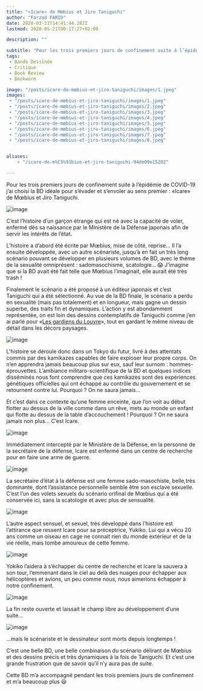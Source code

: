 ```yaml
---
title: "«Icare» de Mœbius et Jiro Taniguchi"
author: "Farzad FARID"
date: 2020-03-21T14:41:44.282Z
lastmod: 2020-05-21T00:17:27+02:00

description: ""

subtitle: "Pour les trois premiers jours de confinement suite à l’épidémie de COVID-19 j’ai choisi la BD idéale pour s’évader et s’envoler au sens…"
tags:
 - Bande Dessinée
 - Critique
 - Book Review
 - Bookworm

image: "/posts/icare-de-mœbius-et-jiro-taniguchi/images/1.jpeg" 
images:
 - "/posts/icare-de-mœbius-et-jiro-taniguchi/images/1.jpeg"
 - "/posts/icare-de-mœbius-et-jiro-taniguchi/images/2.jpeg"
 - "/posts/icare-de-mœbius-et-jiro-taniguchi/images/3.jpeg"
 - "/posts/icare-de-mœbius-et-jiro-taniguchi/images/4.jpeg"
 - "/posts/icare-de-mœbius-et-jiro-taniguchi/images/5.jpeg"
 - "/posts/icare-de-mœbius-et-jiro-taniguchi/images/6.jpeg"
 - "/posts/icare-de-mœbius-et-jiro-taniguchi/images/7.jpeg"
 - "/posts/icare-de-mœbius-et-jiro-taniguchi/images/8.jpeg"


aliases:
    - "/icare-de-m%C5%93bius-et-jiro-taniguchi-94de09e15202"

---
```


Pour les trois premiers jours de confinement suite à l’épidémie de COVID-19 j’ai choisi la BD idéale pour s’évader et s’envoler au sens premier : «Icare» de Mœbius et Jiro Taniguchi.




![image](/posts/icare-de-mœbius-et-jiro-taniguchi/images/1.jpeg#layoutTextWidth)



C’est l’histoire d’un garçon étrange qui est né avec la capacité de voler, enfermé dès sa naissance par le Ministère de la Défense japonais afin de servir les intérêts de l’état.

L’histoire a d’abord été écrite par Mœbius, mise de côté, reprise… Il l’a ensuite développée, avec un autre scénariste, jusqu’à en fait un très long scénario pouvant se développer en plusieurs volumes de BD, avec le thème de la sexualité omniprésent : sadomasochisme, scatologie… 😱 J’imagine que si la BD avait été fait telle que Mœbius l’imaginait, elle aurait été très trash !

Finalement le scénario a été proposé à un éditeur japonais et c’est Taniguchi qui a été sélectionné. Au vue de la BD finale, le scénario a perdu en sexualité (mais pas totalement) et en longueur, mais gagne un dessin superbe, des traits fin et dynamiques. L’action y est abondamment représentée, on est loin des dessins contemplatifs de Taniguchi comme j’en ai parlé pour «[Les gardiens du Louvre](https://link.medium.com/3UWiqsYn24)», tout en gardant le même niveau de détail dans les décors paysages.




![image](/posts/icare-de-mœbius-et-jiro-taniguchi/images/2.jpeg#layoutTextWidth)



L’histoire se déroule donc dans un Tokyo du futur, livré à des attentats commis par des kamikazes capables de faire exploser leur propre corps. On n’en apprendra jamais beaucoup plus sur eux, sauf leur surnom : hommes-éprouvettes. L’ambiance militaro-scientifique de la BD et quelques indices disséminés nous font comprendre que ces kamikazes sont des expériences génétiques officielles qui ont échappé au contrôle du gouvernement et se retournent contre lui. Pourquoi ? On ne saura jamais…

Et c’est dans ce contexte qu’une femme enceinte, que l’on voit au début flotter au dessus de la ville comme dans un rêve, mets au monde un enfant qui flotte au dessus de la table d’accouchement ! Pourquoi ? On ne saura jamais non plus… C’est Icare.




![image](/posts/icare-de-mœbius-et-jiro-taniguchi/images/3.jpeg#layoutTextWidth)



Immédiatement intercepté par le Ministère de la Défense, en la personne de la secrétaire de la défense, Icare est enfermé dans un centre de recherche pour en faire une arme de guerre.




![image](/posts/icare-de-mœbius-et-jiro-taniguchi/images/4.jpeg#layoutTextWidth)



La secrétaire d’état à la défense est une femme sado-masochiste, belle,très dominante, dont l’assistance personnelle semble être son esclave sexuelle. C’est l’un des volets sexuels du scénario orifinal de Mœbius qui a été conservée ici, sans la scatologie et avec plus de sensualité.




![image](/posts/icare-de-mœbius-et-jiro-taniguchi/images/5.jpeg#layoutTextWidth)



L’autre aspect sensuel, et sexuel, très développé dans l’histoire est l’attirance que ressent Icare pour sa préceptrice, Yukiko. Lui qui a vécu 20 ans comme un oiseau en cage ne connait rien du monde extérieur et de la vie réelle, mais tombe amoureux de cette femme.




![image](/posts/icare-de-mœbius-et-jiro-taniguchi/images/6.jpeg#layoutTextWidth)



Yokiko l’aidera à s’échapper du centre de recherche et Icare la sauvera à son tour, l’emmenant dans le ciel au delà des nuages pour échapper aux hélicoptères et avions, un peu comme nous, nous aimerions échapper à notre confinement.




![image](/posts/icare-de-mœbius-et-jiro-taniguchi/images/7.jpeg#layoutTextWidth)



La fin reste ouverte et laissait le champ libre au développement d’une suite…




![image](/posts/icare-de-mœbius-et-jiro-taniguchi/images/8.jpeg#layoutTextWidth)



…mais le scénariste et le dessinateur sont morts depuis longtemps !

C’est une belle BD, une belle combinaison du scénario délirant de Mœbius et des dessins précis et très dynamiques à la fois de Taniguchi. Et c’est une grande frustration que de savoir qu’il n’y aura pas de suite.

Cette BD m’a accompagné pendant les trois premiers jours de confinement et m’a beaucoup plus 😃
